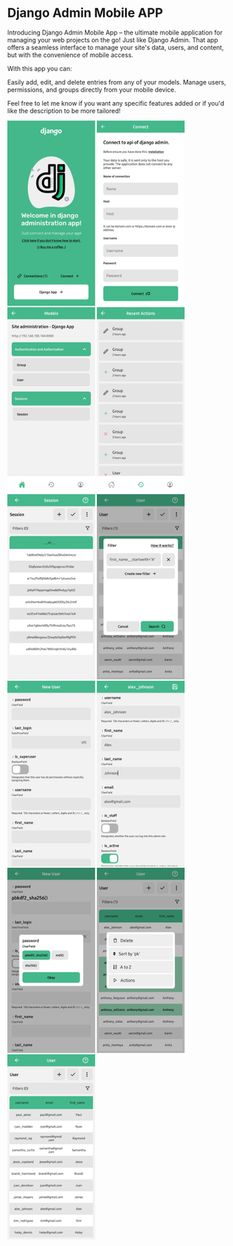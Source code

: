# Django Admin Mobile APP

Introducing Django Admin Mobile App – the ultimate mobile application for managing your web projects on the go! Just like Django Admin. That app offers a seamless interface to manage your site's data, users, and content, but with the convenience of mobile access.

With this app you can:

Easily add, edit, and delete entries from any of your models.
Manage users, permissions, and groups directly from your mobile device.

Feel free to let me know if you want any specific features added or if you'd like the description to be more tailored!

<img src="screenshots\index.jpg" width="200">
<img src="screenshots\connect.jpg" width="200">
<img src="screenshots\models.jpg" width="200">

<img src="screenshots\actions.jpg" width="200">
<img src="screenshots\sessions.jpg" width="200">
<img src="screenshots\filters.jpg" width="200">

<img src="screenshots\newUser.jpg" width="200">
<img src="screenshots\editUser.jpg" width="200">
<img src="screenshots\fieldmenu.jpg" width="200">

<img src="screenshots\searrchactions.jpg" width="200">
<img src="screenshots\search.jpg" width="200">

